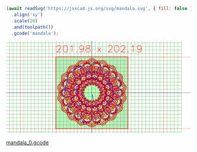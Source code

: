 ```JavaScript
(await readSvg('https://jsxcad.js.org/svg/mandala.svg', { fill: false }))
  .align('xy')
  .scale(20)
  .and(toolpath())
  .gcode('mandala');
```

![Image](mandala.md.0.png)

[mandala_0.gcode](mandala.mandala_0.gcode)
